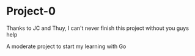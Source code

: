 # Project-0

Thanks to JC and Thuy, 
I can't never finish this project without you guys help

A moderate project to start my learning with Go
